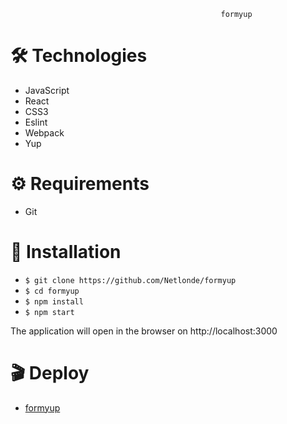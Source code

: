                                                    formyup

# :hammer_and_wrench: Technologies
<ul>
  <li>JavaScript</li>
  <li>React</li>
  <li>CSS3</li>
  <li>Eslint</li>
  <li>Webpack</li>
  <li>Yup</li>
</ul>

# :gear: Requirements

<ul>
  <li>Git</li>
</ul>

# :rocket: Installation
<ul>
  <li><code>$ git clone https://github.com/Netlonde/formyup</code></li> 
  <li><code>$ cd formyup</code></li>
  <li><code>$ npm install</code></li>
  <li><code>$ npm start</code></li>
</ul>

The application will open in the browser on http://localhost:3000

# :clapper: Deploy

<ul>
  <li>
    <a href="https://formyup.netlify.app/">formyup</a>
  </li>
</ul>
